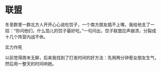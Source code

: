 # 联盟

冬至群里一群北方人开开心心说吃饺子，一个南方朋友插不上嘴，我给他支了一招：“你问他们，什么馅儿的饺子最好吃。”一句问出，饺子联盟应声崩溃，分裂成十几个阵营内战不休。 

实力作死 

以前觉得周末无聊，后来我找到了打发时间的好方法：先用两分钟惹女朋友生气，然后用一整天的时间哄她。
